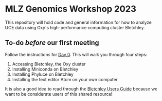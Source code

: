 # MLZ Genomics Workshop 2023

This repository will hold code and general information for how to analyze UCE data using Oxy's high-performance computing cluster Bletchley.

## To-do *before* our first meeting

Follow the instructions for [Day 0](https://github.com/jsalt/MLZ_UCE_workshop_2023/blob/main/Day_0_MLZ_UCE_workshop.md). This will walk you through four steps:
1. Accessing Bletchley, the Oxy cluster
2. Installing Miniconda on Bletchley
3. Installing Phyluce on Bletchley
4. Installing the text editor Atom on your own computer

It is also a good idea to read through the [Bletchley Users Guide](https://github.com/justinnhli/bletchley-docs/blob/main/users.md) because we want to be considerate users of this shared resource!
